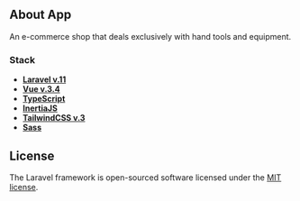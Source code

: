 
## About App

An e-commerce shop that deals exclusively with hand tools and equipment.

### Stack

- **[Laravel v.11](https://laravel.com/)**
- **[Vue v.3.4](https://vuejs.org/)**
- **[TypeScript](https://www.typescriptlang.org/)**
- **[InertiaJS](https://inertiajs.com/)**
- **[TailwindCSS v.3](https://tailwindcss.com/)**
- **[Sass](https://sass-lang.com/)**

## License

The Laravel framework is open-sourced software licensed under the [MIT license](https://opensource.org/licenses/MIT).
